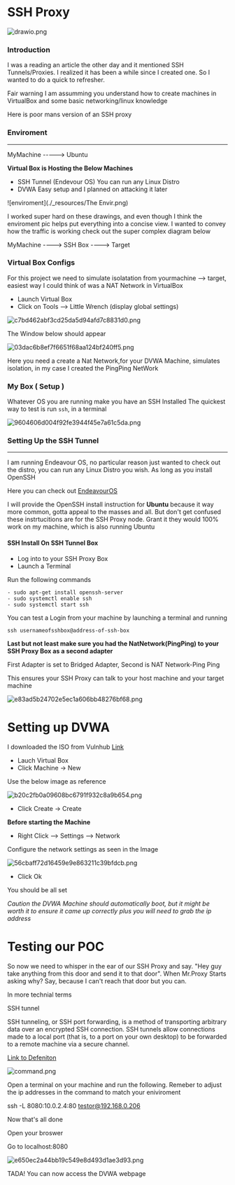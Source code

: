 # SSH Proxy

![drawio.png](./_resources/drawio.png)

### Introduction

I was a reading an article the other day and it mentioned SSH Tunnels/Proxies. I realized it has been a while since I created one. So I wanted to do a quick to refresher.

Fair warning I am assumming you understand how to create machines in VirtualBox and some basic networking/linux knowledge

Here is poor mans version of an SSH proxy

### Enviroment
* * *
MyMachine -----> Ubuntu

**Virtual Box is Hosting the Below Machines**

- SSH Tunnel	(Endevour OS) You can run any Linux Distro
- DVWA  Easy setup and I planned on attacking it later

![enviroment](./_resources/The Envir.png)

I worked super hard on these drawings, and even though I think the enviroment pic helps put everything into a concise view. I wanted to convey how the traffic is working check out the super complex diagram below

MyMachine ----> SSH Box ----> Target 

### Virtual Box Configs

For this project we need to simulate isolatation from yourmachine --> target, easiest way I could think of was a NAT Network in VirtualBox

- Launch Virtual Box 
- Click on Tools --> Little Wrench (display global settings)

![c7bd462abf3cd25da5d94afd7c8831d0.png](./_resources/c7bd462abf3cd25da5d94afd7c8831d0.png)

The Window below should appear

![03dac6b8ef7f6651f68aa124bf240ff5.png](./_resources/03dac6b8ef7f6651f68aa124bf240ff5.png)

Here you need a create a Nat Network,for your DVWA Machine, simulates isolation, in my case I created the PingPing NetWork

### My Box ( Setup )

Whatever OS you are running make you have an SSH Installed
The quickest way to test is run `ssh`, in a terminal

![9604606d004f92fe3944f45e7a61c5da.png](./_resources/9604606d004f92fe3944f45e7a61c5da.png)

###  Setting Up  the SSH Tunnel
* * *

I am running Endeavour OS, no particular reason just wanted to check out the distro, you can run any Linux Distro you wish. As long as you install OpenSSH

Here you can check out [EndeavourOS](https://endeavouros.com/)

I will provide the OpenSSH install instruction for **Ubuntu** because it way more common, gotta appeal to the masses and all. But don't get confused these instrtucitions are for the SSH Proxy node. Grant it  they would  100% work on my machine, which is also running Ubuntu

#### SSH Install On SSH Tunnel Box

- Log into to your SSH Proxy Box
- Launch a Terminal

Run the following commands

	- sudo apt-get install openssh-server
	- sudo systemctl enable ssh
	- sudo systemctl start ssh


You can test a Login from your machine by launching a terminal and running

`ssh usernameofsshbox@address-of-ssh-box`

**Last but not least make sure you had the NatNetwork(PingPing) to your SSH Proxy Box as a second adapter** 

First Adapter is set to Bridged Adapter, Second is NAT Network-Ping Ping

This ensures your SSH Proxy can talk to your host machine and your target machine

![e83ad5b24702e5ec1a606bb48276bf68.png](./_resources/e83ad5b24702e5ec1a606bb48276bf68.png)

# Setting up DVWA 

I downloaded the ISO from Vulnhub [Link](https://www.vulnhub.com/entry/damn-vulnerable-web-application-dvwa-107,43/)

- Lauch Virtual Box
- Click Machine -> New

Use the below image as reference

![b20c2fb0a09608bc6791f932c8a9b654.png](./_resources/b20c2fb0a09608bc6791f932c8a9b654.png)

- Click Create -> Create

**Before starting the Machine**

- Right Click --> Settings --> Network 

Configure the network settings as seen in the Image

![56cbaff72d16459e9e863211c39bfdcb.png](./_resources/56cbaff72d16459e9e863211c39bfdcb.png)

- Click Ok

You should be all set

*Caution the DVWA Machine should automatically boot, but it might be worth it to ensure it came up correctly plus you will need to grab the ip address*


# Testing our POC

So now we need to whisper in the ear of our SSH Proxy and say. "Hey guy take anything from this door and send it to that door". When Mr.Proxy Starts asking why? Say, because I can't reach that door but you can.

In more technial terms

SSH tunnel

SSH tunneling, or SSH port forwarding, is a method of transporting arbitrary data over an encrypted SSH connection. SSH tunnels allow connections made to a local port (that is, to a port on your own desktop) to be forwarded to a remote machine via a secure channel.

[Link to Defeniton](https://www.concordia.ca/ginacody/aits/support/faq/ssh-tunnel.html)


![command.png](./_resources/command.png)


Open a terminal on your machine and run the following. Remeber to adjust the ip addresses in the command to match your eniviroment 

ssh -L 8080:10.0.2.4:80 testor@192.168.0.206


Now that's all done

Open your broswer

Go to localhost:8080

![e650ec2a44bb19c549e8d493d1ae3d93.png](./_resources/e650ec2a44bb19c549e8d493d1ae3d93.png)

TADA! You can now access the DVWA webpage 
